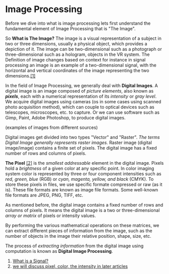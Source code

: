 # Image Processing 

Before we dive into what is image processing lets first understand the fundamental element of Image Processing that is "The Image".

So __What is The Image?__
The image is a visual representation of a subject in two or three dimensions, usually a physical object, which provides a depiction of it.
The image can be two-dimensional such as a photograph or three-dimensional such as a hologram, objects in the VR system. The Definition of image changes based on context for instance in signal processing an image is an example of a two-dimensional signal, with the horizontal and vertical coordinates of the image representing the two dimensions.[[1]](#1)

In the field of Image Processing, we generally deal with __Digital Images__.
A digital image is an image composed of _picture elements_, also known as __*pixels*__, each with a numerical representation of its _intensity_ or _gray level_. We acquire digital images using cameras (os in some cases using scanned photo acquisition method), which can couple to optical devices such as telescopes, microscopes, etc. to capture.  Or we can use software such as Gimp, Paint, Adobe Photoshop, to produce digital images.

(examples of images from different sources)


Digital images get divided into two types "Vector" and "Raster". _The terms *Digital Image* generally represents raster images._ Raster image (digital image/image) contains a finite set of pixels. The digital image has a fixed number of rows and columns of pixels.

__The Pixel__ [[2]](#2) is the _smallest addressable_ element in the digital image. Pixels hold a _brightness_ of a given color at any specific point. In color imaging system color is represented by three or four component intensities such as _red, green, blue_ (RGB) or _cyan, magenta, yellow, and black_ (CMYK). To store these pixels in files, we use specific formate compressed or raw (as it is). These file formats are known as image file formats. Some well-known file formats are JPEG, PNG, TIFF, etc.

As mentioned before, the digital image contains a fixed number of rows and columns of pixels. It means the digital image is a two or three-dimensional _array or matrix_ of pixels or intensity values. 

By performing the various mathematical operations on these matrices, we can extract different pieces of information from the image, such as the number of objects in the image their relative position, shape, size, etc. 

The process of _extracting information_ from the digital image using computation is known as __Digital Image Processing__.



1) <a href="#1">[What is a Signal?](https://doi.org/10.1109%2FMSP.2018.2832195 "What is a Signal?")</a>
2) <a href="#2">we will discuss pixel, color, the intensity in later articles</a>
